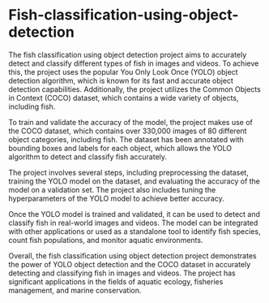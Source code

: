 # Fish-classification-using-object-detection

The fish classification using object detection project aims to accurately detect and classify different types of fish in images and videos. To achieve this, the project uses the popular You Only Look Once (YOLO) object detection algorithm, which is known for its fast and accurate object detection capabilities. Additionally, the project utilizes the Common Objects in Context (COCO) dataset, which contains a wide variety of objects, including fish.

To train and validate the accuracy of the model, the project makes use of the COCO dataset, which contains over 330,000 images of 80 different object categories, including fish. The dataset has been annotated with bounding boxes and labels for each object, which allows the YOLO algorithm to detect and classify fish accurately.

The project involves several steps, including preprocessing the dataset, training the YOLO model on the dataset, and evaluating the accuracy of the model on a validation set. The project also includes tuning the hyperparameters of the YOLO model to achieve better accuracy.

Once the YOLO model is trained and validated, it can be used to detect and classify fish in real-world images and videos. The model can be integrated with other applications or used as a standalone tool to identify fish species, count fish populations, and monitor aquatic environments.

Overall, the fish classification using object detection project demonstrates the power of YOLO object detection and the COCO dataset in accurately detecting and classifying fish in images and videos. The project has significant applications in the fields of aquatic ecology, fisheries management, and marine conservation.
